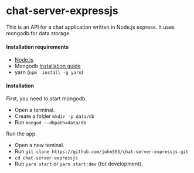 # chat-server-expressjs
This is an API for a chat application written in Node.js express. It uses mongodb for data storage.

#### Installation requirements
- [Node.js](https://nodejs.org/en/)
- Mongodb [Installation guide](https://docs.mongodb.com/manual/installation/)
- yarn (`npm  install -g yarn`)

#### Installation
First, you need to start mongodb.
- Open a terminal.
- Create a folder `mkdir -p data/db`
- Run `mongod --dbpath=data/db`

Run the app.
- Open a new teminal.
- Run `git clone https://github.com/john555/chat-server-expressjs.git`
- `cd chat-server-expressjs`
- Run `yarn start` or `yarn start:dev` (for development).
